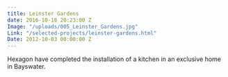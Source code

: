 ```yaml
---
title: Leinster Gardens
date: 2016-10-18 20:23:00 Z
Image: "/uploads/005_Leinster_Gardens.jpg"
Link: "/selected-projects/leinster-gardens.html"
Date: 2012-10-03 00:00:00 Z
---
```


Hexagon have completed the installation of a kitchen in an exclusive home in Bayswater.